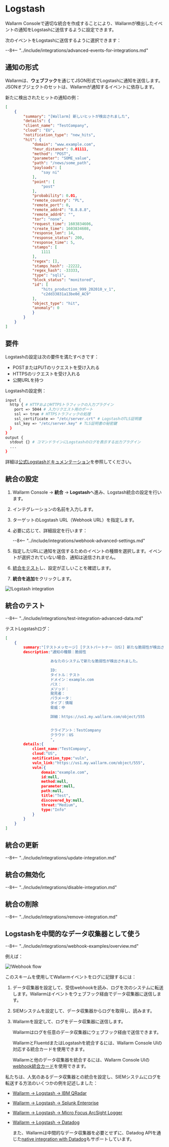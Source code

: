 # Logstash

Wallarm Consoleで適切な統合を作成することにより、Wallarmが検出したイベントの通知をLogstashに送信するように設定できます。

次のイベントをLogstashに送信するように選択できます：

--8<-- "../include/integrations/advanced-events-for-integrations.md"

## 通知の形式

Wallarmは、**ウェブフック**を通じてJSON形式でLogstashに通知を送信します。JSONオブジェクトのセットは、Wallarmが通知するイベントに依存します。

新たに検出されたヒットの通知の例：

```json
[
    {
        "summary": "[Wallarm] 新しいヒットが検出されました",
        "details": {
        "client_name": "TestCompany",
        "cloud": "EU",
        "notification_type": "new_hits",
        "hit": {
            "domain": "www.example.com",
            "heur_distance": 0.01111,
            "method": "POST",
            "parameter": "SOME_value",
            "path": "/news/some_path",
            "payloads": [
                "say ni"
            ],
            "point": [
                "post"
            ],
            "probability": 0.01,
            "remote_country": "PL",
            "remote_port": 0,
            "remote_addr4": "8.8.8.8",
            "remote_addr6": "",
            "tor": "none",
            "request_time": 1603834606,
            "create_time": 1603834608,
            "response_len": 14,
            "response_status": 200,
            "response_time": 5,
            "stamps": [
                1111
            ],
            "regex": [],
            "stamps_hash": -22222,
            "regex_hash": -33333,
            "type": "sqli",
            "block_status": "monitored",
            "id": [
                "hits_production_999_202010_v_1",
                "c2dd33831a13be0d_AC9"
            ],
            "object_type": "hit",
            "anomaly": 0
            }
        }
    }
]
```

## 要件

Logstashの設定は次の要件を満たすべきです：

* POSTまたはPUTのリクエストを受け入れる
* HTTPSのリクエストを受け入れる
* 公開URLを持つ

Logstashの設定例：

```bash linenums="1"
input {
  http { # HTTPおよびHTTPSトラフィックの入力プラグイン
    port => 5044 # 入力リクエスト用のポート
    ssl => true # HTTPSトラフィックの処理
    ssl_certificate => "/etc/server.crt" # LogstashのTLS証明書
    ssl_key => "/etc/server.key" # TLS証明書の秘密鍵
  }
}
output {
  stdout {} # コマンドラインにLogstashのログを表示する出力プラグイン
  ...
}
```

詳細は[公式Logstashドキュメンテーション](https://www.elastic.co/guide/en/logstash/current/configuration-file-structure.html)を参照してください。

## 統合の設定

1. Wallarm Console → **統合** → **Logstash**へ進み、Logstash統合の設定を行います。
1. インテグレーションの名前を入力します。
1. ターゲットのLogstash URL（Webhook URL）を指定します。
1. 必要に応じて、詳細設定を行います：

    --8<-- "../include/integrations/webhook-advanced-settings.md"
1. 指定したURLに通知を送信するためのイベントの種類を選択します。イベントが選択されていない場合、通知は送信されません。
1. [統合をテスト](#testing-integration)し、設定が正しいことを確認します。
1. **統合を追加**をクリックします。

![!Logstash integration](../../../images/user-guides/settings/integrations/add-logstash-integration.png)

## 統合のテスト

--8<-- "../include/integrations/test-integration-advanced-data.md"

テストLogstashログ：

```json
[
    {
        summary:"[テストメッセージ] [テストパートナー（US）] 新たな脆弱性が検出されました",
        description:"通知の種類：脆弱性

                    あなたのシステムで新たな脆弱性が検出されました。

                    ID: 
                    タイトル：テスト
                    ドメイン：example.com
                    パス： 
                    メソッド： 
                    発見者： 
                    パラメータ： 
                    タイプ：情報
                    脅威：中

                    詳細：https://us1.my.wallarm.com/object/555


                    クライアント：TestCompany
                    クラウド：US
                    ",
        details:{
            client_name:"TestCompany",
            cloud:"US",
            notification_type:"vuln",
            vuln_link:"https://us1.my.wallarm.com/object/555",
            vuln:{
                domain:"example.com",
                id:null,
                method:null,
                parameter:null,
                path:null,
                title:"Test",
                discovered_by:null,
                threat:"Medium",
                type:"Info"
            }
        }
    }
]
```

## 統合の更新

--8<-- "../include/integrations/update-integration.md"

## 統合の無効化

--8<-- "../include/integrations/disable-integration.md"

## 統合の削除

--8<-- "../include/integrations/remove-integration.md"

## Logstashを中間的なデータ収集器として使う

--8<-- "../include/integrations/webhook-examples/overview.md"

例えば：

![!Webhook flow](../../../images/user-guides/settings/integrations/webhook-examples/logstash/qradar-scheme.png)

このスキームを使用してWallarmイベントをログに記録するには：

1. データ収集器を設定して、受信webhookを読み、ログを次のシステムに転送します。Wallarmはイベントをウェブフック経由でデータ収集器に送信します。
1. SIEMシステムを設定して、データ収集器からログを取得し、読みます。
1. Wallarmを設定して、ログをデータ収集器に送信します。

    Wallarmはログを任意のデータ収集器にウェブフック経由で送信できます。

    WallarmとFluentdまたはLogstashを統合するには、Wallarm Console UIの対応する統合カードを使用できます。

    Wallarmと他のデータ収集器を統合するには、Wallarm Console UIの[webhook統合カード](webhook.md)を使用できます。

私たちは、人気のあるデータ収集器との統合を設定し、SIEMシステムにログを転送する方法のいくつかの例を記述しました：

* [Wallarm → Logstash → IBM QRadar](webhook-examples/logstash-qradar.md)
* [Wallarm → Logstash → Splunk Enterprise](webhook-examples/logstash-splunk.md)
* [Wallarm → Logstash → Micro Focus ArcSight Logger](webhook-examples/logstash-arcsight-logger.md)
* [Wallarm → Logstash → Datadog](webhook-examples/fluentd-logstash-datadog.md)

    また、Wallarmは中間的なデータ収集器を必要とせずに、Datadog APIを通じた[native integration with Datadog](datadog.md)もサポートしています。